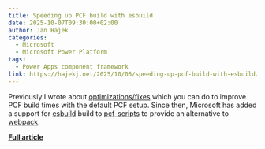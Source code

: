 ```yaml
---
title: Speeding up PCF build with esbuild
date: 2025-10-07T09:30:00+02:00
author: Jan Hajek
categories:
  - Microsoft
  - Microsoft Power Platform
tags:
  - Power Apps component framework
link: https://hajekj.net/2025/10/05/speeding-up-pcf-build-with-esbuild/
---
```


Previously I wrote about [optimizations/fixes](https://hajekj.net/2025/03/01/speeding-up-pcf-build/) which you can do to improve PCF build times with the default PCF setup. Since then, Microsoft has added a support for [esbuild](https://esbuild.github.io/) build to [pcf-scripts](https://www.npmjs.com/package/pcf-scripts) to provide an alternative to [webpack](https://webpack.js.org/).

<!-- more -->

**[Full article](https://hajekj.net/2025/10/05/speeding-up-pcf-build-with-esbuild/)**